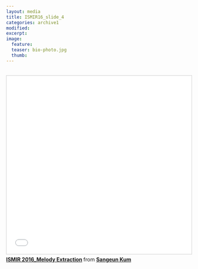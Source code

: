 ```yaml
---
layout: media
title: ISMIR16_slide_4
categories: archive1
modified:
excerpt:
image:
  feature:
  teaser: bio-photo.jpg
  thumb:
---
```



<br />
<iframe allowfullscreen="" frameborder="0" height="485" marginheight="0" marginwidth="0" scrolling="no" src="//www.slideshare.net/slideshow/embed_code/key/mkyBnih0bOKrIp" style="border-width: 1px; border: 1px solid #ccc; margin-bottom: 5px; max-width: 100%;" width="595"> </iframe> <br />
<div style="margin-bottom: 5px;">
<strong> <a href="https://www.slideshare.net/SangeunKum/ismir-2016melody-extraction" target="_blank" title="ISMIR 2016_Melody Extraction">ISMIR 2016_Melody Extraction</a> </strong> from <strong><a href="https://www.slideshare.net/SangeunKum" target="_blank">Sangeun Kum</a></strong> </div>
<br />
<br />
